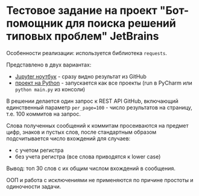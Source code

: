 # Тестовое задание на проект "Бот-помощник для поиска решений типовых проблем" JetBrains

Особенности реализации: используется библиотека `requests`.

Представлено в двух вариантах: 
- [Jupyter ноутбук](https://github.com/ivanrybin/internship_jb_bot_2020/blob/master/kotlin_top_30_words.ipynb) - сразу видно результат из GitHub
- [проект на Python](https://github.com/ivanrybin/internship_jb_bot_2020/tree/master/normal_python) - запускается как все проекты (run в PyCharm или `python main.py` из консоли)


В решении делается один запрос к REST API GitHub, включающий единственный параметр `per_page=100` - число результатов на страницу, т.е. 100 коммитов на запрос.


Слова полученных сообщений к коммитам просеиваются на предмет цифр, знаков и пустых слов, после стандартным образом подсчитывается число вхождений для случаев:
- с учетом регистра
- без учета регистра (все слова приводятся к lower case)

Вывод: топ 30 слов с их общим числом вхождений в сообщения.

ООП и работа с исключениями не применяются по причине простоты и одиночности задачи. 
